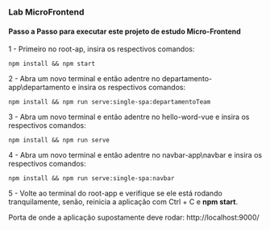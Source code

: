 ### Lab MicroFrontend

#### Passo a Passo para executar este projeto de estudo Micro-Frontend

1 - Primeiro no root-ap, insira os respectivos comandos:

```
npm install && npm start
```

2 - Abra um novo terminal e então adentre no departamento-app\departamento e insira os respectivos comandos:

```
npm install && npm run serve:single-spa:departamentoTeam
```

3 - Abra um novo terminal e então adentre no hello-word-vue e insira os respectivos comandos:

```
npm install && npm run serve
```

4 - Abra um novo terminal e então adentre no navbar-app\navbar e insira os respectivos comandos:

```
npm install && npm run serve:single-spa:navbar
```

5 - Volte ao terminal do root-app e verifique se ele está rodando tranquilamente, senão, reinicia a aplicação com Ctrl + C e **npm start**.

Porta de onde a aplicação supostamente deve rodar: http://localhost:9000/
